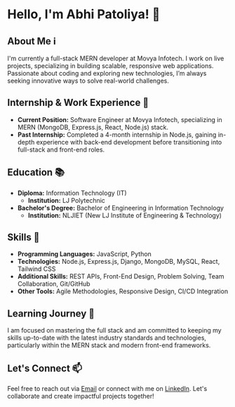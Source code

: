# Hello, I'm Abhi Patoliya! :wave:

## About Me :information_source:
I'm currently a  full-stack MERN developer at Movya Infotech. I work on live projects, specializing in building scalable, responsive web applications. Passionate about coding and exploring new technologies, I’m always seeking innovative ways to solve real-world challenges.

## Internship & Work Experience :briefcase:
- **Current Position:** Software Engineer at Movya Infotech, specializing in MERN (MongoDB, Express.js, React, Node.js) stack.
- **Past Internship:** Completed a 4-month internship in Node.js, gaining in-depth experience with back-end development before transitioning into full-stack and front-end roles.

## Education :books:
- **Diploma:** Information Technology (IT)
  - **Institution:** LJ Polytechnic
- **Bachelor's Degree:** Bachelor of Engineering in Information Technology
  - **Institution:** NLJIET (New LJ Institute of Engineering & Technology)

## Skills :rocket:
- **Programming Languages:** JavaScript, Python
- **Technologies:** Node.js, Express.js, Django, MongoDB, MySQL, React, Tailwind CSS
- **Additional Skills:** REST APIs, Front-End Design, Problem Solving, Team Collaboration, Git/GitHub
- **Other Tools:** Agile Methodologies, Responsive Design, CI/CD Integration

## Learning Journey :seedling:
I am focused on mastering the full stack and am committed to keeping my skills up-to-date with the latest industry standards and technologies, particularly within the MERN stack and modern front-end frameworks.

## Let's Connect :mailbox:
Feel free to reach out via [Email](mailto:patoliyabhi7@gmail.com) or connect with me on [LinkedIn](https://www.linkedin.com/in/abhi-patoliya). Let's collaborate and create impactful projects together!
